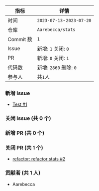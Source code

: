 | 指标 | 详情 |
| --- | --- |
|时间| `2023-07-13`-`2023-07-20` |
|仓库|`Aarebecca/stats`|
|Commit 数|`1`|
|Issue|新增: `1` 关闭: `0`|
|PR|新增: `0` 关闭: `1`|
|代码数|新增: `2860` 删除: `0`|
|参与人|共`1`人|
### 新增 Issue

- [Test #1](https://github.com/Aarebecca/stats/issues/1)

### 关闭 Issue (共 0 个)



### 新增 PR (共 0 个)



### 关闭 PR (共 1 个)

- [refactor: refactor stats #2](https://github.com/Aarebecca/stats/pull/2)

### 贡献者 (共 1 人)

- Aarebecca

